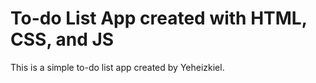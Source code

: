 To-do List App created with HTML, CSS, and JS
=============================================

This is a simple to-do list app created by Yeheizkiel.
